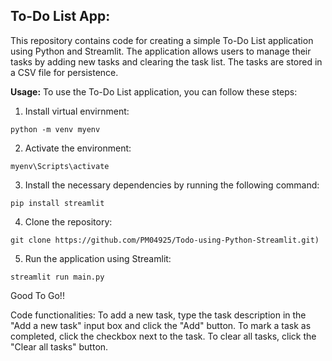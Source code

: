 **To-Do List App:**
---
This repository contains code for creating a simple To-Do List application using Python and Streamlit. The application allows users to manage their tasks by adding new tasks and clearing the task list. The tasks are stored in a CSV file for persistence.

**Usage:**
To use the To-Do List application, you can follow these steps:
1. Install virtual envirnment:
```
python -m venv myenv
```
2. Activate the environment:
```
myenv\Scripts\activate
```
3. Install the necessary dependencies by running the following command:
```
pip install streamlit
```
4. Clone the repository:
```
git clone https://github.com/PM04925/Todo-using-Python-Streamlit.git)
```
5. Run the application using Streamlit:
```
streamlit run main.py
```
Good To Go!!

Code functionalities:
To add a new task, type the task description in the "Add a new task" input box and click the "Add" button.
To mark a task as completed, click the checkbox next to the task.
To clear all tasks, click the "Clear all tasks" button.
